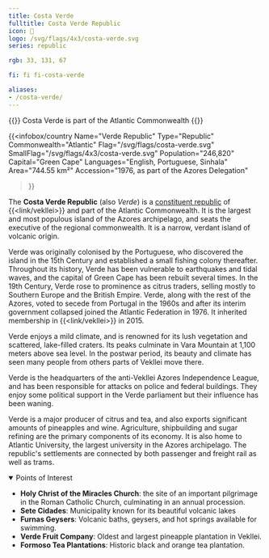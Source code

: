 ```yaml
---
title: Costa Verde
fulltitle: Costa Verde Republic
icon: 🦅
logo: /svg/flags/4x3/costa-verde.svg
series: republic

rgb: 33, 131, 67

fi: fi fi-costa-verde

aliases:
- /costa-verde/
---
```

{{<note series>}}
 Costa Verde is part of the Atlantic Commonwealth
{{</note>}}

{{<infobox/country
	 Name="Verde Republic"
	 Type="Republic"
	 Commonwealth="Atlantic"
	 Flag="/svg/flags/costa-verde.svg"
	 SmallFlag="/svg/flags/4x3/costa-verde.svg"
	 Population="246,820"
	 Capital="Green Cape"
	 Languages="English, Portuguese, Sinhala"
	 Area="744.55 km²"
	 Accession="1976, as part of the Azores Delegation"
 >}}

The <span class="fi fi-costa-verde"></span> **Costa Verde Republic** (also *Verde*) is a [constituent republic](/republics/) of {{<link/vekllei>}} and part of the Atlantic Commonwealth. It is the largest and most populous island of the Azores archipelago, and seats the executive of the regional commonwealth. It is a narrow, verdant island of volcanic origin.

Verde was originally colonised by the Portuguese, who discovered the island in the 15th Century and established a small fishing colony thereafter. Throughout its history, Verde has been vulnerable to earthquakes and tidal waves, and the capital of Green Cape has been rebuilt several times. In the 19th Century, Verde rose to prominence as citrus traders, selling mostly to Southern Europe and the British Empire. Verde, along with the rest of the Azores, voted to secede from Portugal in the 1960s and after its interim government collapsed joined the Atlantic Federation in 1976. It inherited membership in {{<link/vekllei>}} in 2015.

Verde enjoys a mild climate, and is renowned for its lush vegetation and scattered, lake-filled craters. Its peaks culminate in Vara Mountain at 1,100 meters above sea level. In the postwar period, its beauty and climate has seen many people from others parts of Vekllei move there.

Verde is the headquarters of the anti-Vekllei Azores Independence League, and has been responsible for attacks on police and federal buildings. They enjoy some political support in the Verde parliament but their influence has been waning.

Verde is a major producer of citrus and tea, and also exports significant amounts of pineapples and wine. Agriculture, shipbuilding and sugar refining are the primary components of its economy. It is also home to Atlantic University, the largest university in the Azores archipelago. The republic's settlements are connected by both passenger and freight rail as well as trams.

<details open>
	<summary>Points of Interest</summary>

* **Holy Christ of the Miracles Church**: the site of an important pilgrimage in the Roman Catholic Church, culminating in an annual procession.
* **Sete Cidades**: Municipality known for its beautiful volcanic lakes
* **Furnas Geysers**: Volcanic baths, geysers, and hot springs available for swimming.
* **Verde Fruit Company**: Oldest and largest pineapple plantation in Vekllei.
* **Formoso Tea Plantations**: Historic black and orange tea plantation.
</details>

